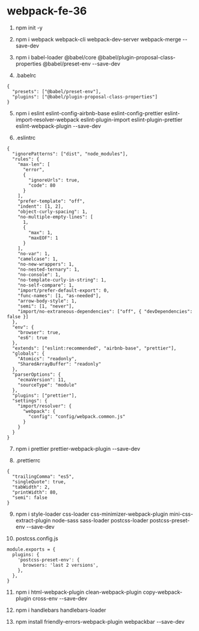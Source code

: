 # webpack-fe-36

1. npm init -y

2. npm i webpack webpack-cli webpack-dev-server webpack-merge --save-dev

3. npm i babel-loader @babel/core @babel/plugin-proposal-class-properties @babel/preset-env --save-dev

4. .babelrc

```
{
  "presets": ["@babel/preset-env"],
  "plugins": ["@babel/plugin-proposal-class-properties"]
}
```

5. npm i eslint eslint-config-airbnb-base eslint-config-prettier eslint-import-resolver-webpack eslint-plugin-import eslint-plugin-prettier eslint-webpack-plugin --save-dev

6. .eslintrc

```
{
  "ignorePatterns": ["dist", "node_modules"],
  "rules": {
    "max-len": [
      "error",
      {
        "ignoreUrls": true,
        "code": 80
      }
    ],
    "prefer-template": "off",
    "indent": [1, 2],
    "object-curly-spacing": 1,
    "no-multiple-empty-lines": [
      1,
      {
        "max": 1,
        "maxEOF": 1
      }
    ],
    "no-var": 1,
    "camelcase": 1,
    "no-new-wrappers": 1,
    "no-nested-ternary": 1,
    "no-console": 1,
    "no-template-curly-in-string": 1,
    "no-self-compare": 1,
    "import/prefer-default-export": 0,
    "func-names": [1, "as-needed"],
    "arrow-body-style": 1,
    "semi": [1, "never"],
    "import/no-extraneous-dependencies": ["off", { "devDependencies": false }]
  },
  "env": {
    "browser": true,
    "es6": true
  },
  "extends": ["eslint:recommended", "airbnb-base", "prettier"],
  "globals": {
    "Atomics": "readonly",
    "SharedArrayBuffer": "readonly"
  },
  "parserOptions": {
    "ecmaVersion": 11,
    "sourceType": "module"
  },
  "plugins": ["prettier"],
  "settings": {
    "import/resolver": {
      "webpack": {
        "config": "config/webpack.common.js"
      }
    }
  }
}
```

7. npm i prettier prettier-webpack-plugin --save-dev

8. .prettierrc

```
{
  "trailingComma": "es5",
  "singleQuote": true,
  "tabWidth": 2,
  "printWidth": 80,
  "semi": false
}
```

9. npm i style-loader css-loader css-minimizer-webpack-plugin mini-css-extract-plugin node-sass sass-loader postcss-loader postcss-preset-env --save-dev

10. postcss.config.js

```
module.exports = {
  plugins: {
    'postcss-preset-env': {
      browsers: 'last 2 versions',
    },
  },
}

```

11. npm i html-webpack-plugin clean-webpack-plugin copy-webpack-plugin cross-env --save-dev

12. npm i handlebars handlebars-loader

13. npm install friendly-errors-webpack-plugin webpackbar --save-dev
